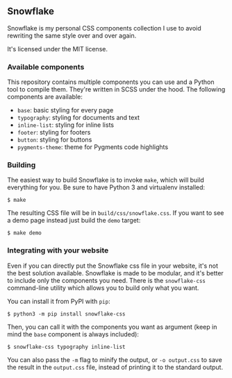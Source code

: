 ## Snowflake

Snowflake is my personal CSS components collection I use to avoid rewriting the
same style over and over again.

It's licensed under the MIT license.

### Available components

This repository contains multiple components you can use and a Python tool to
compile them. They're written in SCSS under the hood. The following components
are available:

 * `base`: basic styling for every page
 * `typography`: styling for documents and text
 * `inline-list`: styling for inline lists
 * `footer`: styling for footers
 * `button`: styling for buttons
 * `pygments-theme`: theme for Pygments code highlights

### Building

The easiest way to build Snowflake is to invoke `make`, which will build
everything for you. Be sure to have Python 3 and virtualenv installed:

```
$ make
```

The resulting CSS file will be in `build/css/snowflake.css`. If you want to see
a demo page instead just build the `demo` target:

```
$ make demo
```

### Integrating with your website

Even if you can directly put the Snowflake css file in your website, it's not
the best solution available. Snowflake is made to be modular, and it's better
to include only the components you need. There is the `snowflake-css`
command-line utility which allows you to build only what you want.

You can install it from PyPI with `pip`:

```
$ python3 -m pip install snowflake-css
```

Then, you can call it with the components you want as argument (keep in mind
the `base` component is always included):

```
$ snowflake-css typography inline-list
```

You can also pass the `-m` flag to minify the output, or `-o output.css` to
save the result in the `output.css` file, instead of printing it to the
standard output.
